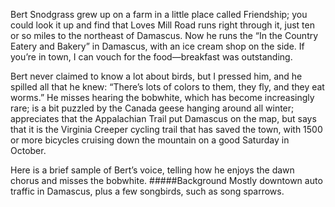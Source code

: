 Bert Snodgrass grew up on a farm in a little place called Friendship; you could look it up and find that Loves Mill Road runs right through it, just ten or so miles to the northeast of Damascus. Now he runs the “In the Country Eatery and Bakery” in Damascus, with an ice cream shop on the side. If you’re in town, I can vouch for the food—breakfast was outstanding. 

Bert never claimed to know a lot about birds, but I pressed him, and he spilled all that he knew: “There’s lots of colors to them, they fly, and they eat worms.” He misses hearing the bobwhite, which has become increasingly rare; is a bit puzzled by the Canada geese hanging around all winter; appreciates that the Appalachian Trail put Damascus on the map, but says that it is the Virginia Creeper cycling trail that has saved the town, with 1500 or more bicycles cruising down the mountain on a good Saturday in October. 

Here is a brief sample of Bert’s voice, telling how he enjoys the dawn chorus and misses the bobwhite.
#####Background
Mostly downtown auto traffic in Damascus, plus a few songbirds, such as song sparrows.
